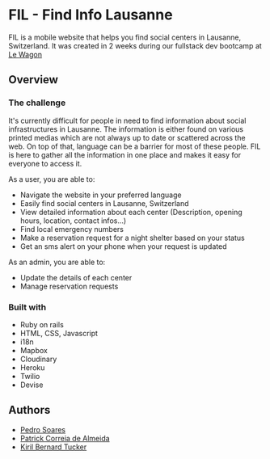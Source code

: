 # FIL - Find Info Lausanne

FIL is a mobile website that helps you find social centers in Lausanne, Switzerland. It was created in 2 weeks during our fullstack dev bootcamp at [Le Wagon](https://www.lewagon.com/)

## Overview

### The challenge

It's currently difficult for people in need to find information about social infrastructures in Lausanne. The information is either found on various printed medias which are not always up to date or scattered across the web. On top of that, language can be a barrier for most of these people. FIL is here to gather all the information in one place and makes it easy for everyone to access it.

As a user, you are able to:

- Navigate the website in your preferred language
- Easily find social centers in Lausanne, Switzerland
- View detailed information about each center (Description, opening hours, location, contact infos...)
- Find local emergency numbers
- Make a reservation request for a night shelter based on your status
- Get an sms alert on your phone when your request is updated

As an admin, you are able to:

- Update the details of each center
- Manage reservation requests

### Built with

- Ruby on rails
- HTML, CSS, Javascript
- i18n
- Mapbox
- Cloudinary
- Heroku
- Twilio
- Devise

## Authors

- [Pedro Soares](https://github.com/pedroslvieira)
- [Patrick Correia de Almeida](https://github.com/PatrickCAlmeida)
- [Kiril Bernard Tucker](https://github.com/Kirilbt)

